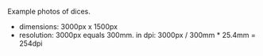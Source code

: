 Example photos of dices.

+ dimensions: 3000px x 1500px
+ resolution: 3000px equals 300mm. in dpi: 3000px / 300mm * 25.4mm = 254dpi
